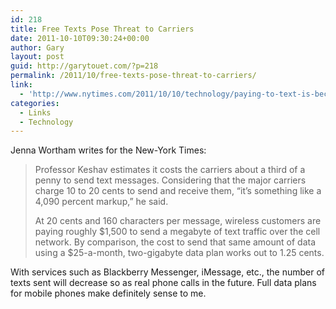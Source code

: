 ```yaml
---
id: 218
title: Free Texts Pose Threat to Carriers
date: 2011-10-10T09:30:24+00:00
author: Gary
layout: post
guid: http://garytouet.com/?p=218
permalink: /2011/10/free-texts-pose-threat-to-carriers/
link:
  - 'http://www.nytimes.com/2011/10/10/technology/paying-to-text-is-becoming-passe-companies-fret.html?pagewanted=1&_r=1&hp'
categories:
  - Links
  - Technology
---
```


Jenna Wortham writes for the New-York Times:
<blockquote>Professor Keshav estimates it costs the carriers about a third of a penny to send text messages. Considering that the major carriers charge 10 to 20 cents to send and receive them, “it’s something like a 4,090 percent markup,” he said.

At 20 cents and 160 characters per message, wireless customers are paying roughly $1,500 to send a megabyte of text traffic over the cell network. By comparison, the cost to send that same amount of data using a $25-a-month, two-gigabyte data plan works out to 1.25 cents.</blockquote>

With services such as Blackberry Messenger, iMessage, etc., the number of texts sent will decrease so as real phone calls in the future. Full data plans for mobile phones make definitely sense to me.
